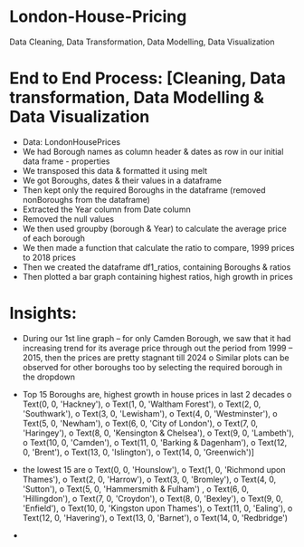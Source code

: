 # London-House-Pricing
Data Cleaning, Data Transformation, Data Modelling, Data Visualization

# End to End Process: [Cleaning, Data transformation, Data Modelling & Data Visualization
-	Data: LondonHousePrices
-	We had Borough names as column header & dates as row in our initial data frame - properties
-	We transposed this data & formatted it using melt 
-	We got Boroughs, dates & their values in a dataframe
-	Then kept only the required Boroughs in the dataframe (removed nonBoroughs from the dataframe)
-	Extracted the Year column from Date column
-	Removed the null values
-	We then used groupby (borough & Year) to calculate the average price of each borough 
-	We then made a function that calculate the ratio to compare, 1999 prices to 2018 prices
-	Then we created the dataframe df1_ratios, containing Boroughs & ratios
-	Then plotted a bar graph containing highest ratios, high growth in prices

# Insights:
-	During our 1st line graph – for only Camden Borough, we saw that it had increasing trend for its average price through out the period from 1999 – 2015, then the prices are pretty stagnant till 2024
o	Similar plots can be observed for other boroughs too by selecting the required borough in the dropdown
 
-	Top 15 Boroughs are, highest growth in house prices in last 2 decades
o	Text(0, 0, 'Hackney'),
o	 Text(1, 0, 'Waltham Forest'),
o	 Text(2, 0, 'Southwark'),
o	 Text(3, 0, 'Lewisham'),
o	 Text(4, 0, 'Westminster'),
o	 Text(5, 0, 'Newham'),
o	 Text(6, 0, 'City of London'),
o	 Text(7, 0, 'Haringey'),
o	 Text(8, 0, 'Kensington & Chelsea'),
o	 Text(9, 0, 'Lambeth'),
o	 Text(10, 0, 'Camden'),
o	 Text(11, 0, 'Barking & Dagenham'),
o	 Text(12, 0, 'Brent'),
o	 Text(13, 0, 'Islington'),
o	 Text(14, 0, 'Greenwich')]

-	the lowest 15 are
o	Text(0, 0, 'Hounslow'),
o	Text(1, 0, 'Richmond upon Thames'),
o	Text(2, 0, 'Harrow'),
o	Text(3, 0, 'Bromley'),
o	Text(4, 0, 'Sutton'),
o	Text(5, 0, 'Hammersmith & Fulham')                        , 
o	Text(6, 0, 'Hillingdon'),
o	Text(7, 0, 'Croydon'),
o	Text(8, 0, 'Bexley'), 
o	Text(9, 0, 'Enfield'),
o	Text(10, 0, 'Kingston upon Thames'),
o	Text(11, 0, 'Ealing'),
o	Text(12, 0, 'Havering'),
o	Text(13, 0, 'Barnet'),
o	Text(14, 0, 'Redbridge')                                                       

-	

